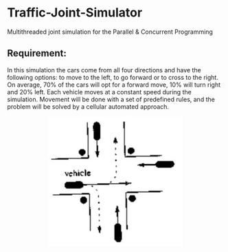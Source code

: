 # Traffic-Joint-Simulator
Multithreaded joint simulation for the Parallel &amp; Concurrent Programming 

## Requirement:

In this simulation the cars come from all four directions and have the following options: to move to the left, to go forward or to cross to the right. On average, 70% of the cars will opt for a forward move, 10% will turn right and 20% left. Each vehicle moves at a constant speed during the simulation. Movement will be done with a set of predefined rules, and the problem will be solved by a cellular automated approach.

<span style="display:block;text-align:center">![Joint Image](https://github.com/Condition17/Traffic-Joint-Simulator/blob/master/joint.JPG)</span>
